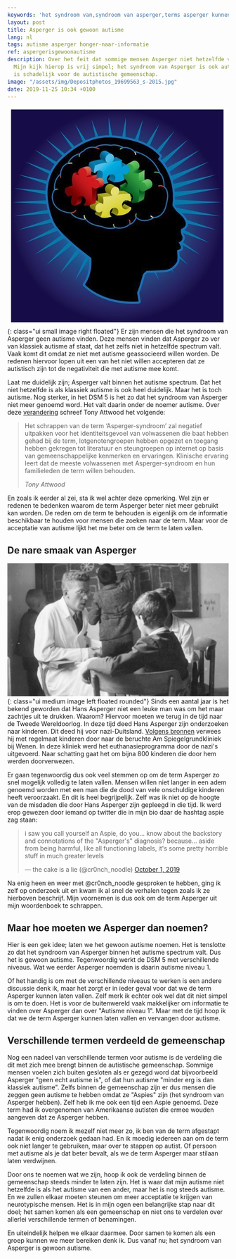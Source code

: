 ```yaml
---
keywords: 'het syndroom van,syndroom van asperger,terms asperger kunnen,hans asperger zijn,autisme niveau'
layout: post
title: Asperger is ook gewoon autisme
lang: nl
tags: autisme asperger honger-naar-informatie
ref: aspergerisgewoonautisme
description: Over het feit dat sommige mensen Asperger niet hetzelfde vinden als autisme.
  Mijn kijk hierop is vrij simpel; het syndroom van Asperger is ook autisme. Dit ontkennen
  is schadelijk voor de autistische gemeenschap.
image: "/assets/img/Depositphotos_19699563_s-2015.jpg"
date: 2019-11-25 10:34 +0100
---
```

![Asperger is ook gewoon autisme](/assets/img/Depositphotos_19699563_s-2015.jpg){: class="ui small image right floated"}
Er zijn mensen die het syndroom van Asperger geen autisme vinden. Deze mensen vinden dat Asperger zo ver van klassiek autisme af staat, dat het zelfs niet in hetzelfde spectrum valt. Vaak komt dit omdat ze niet met autisme geassocieerd willen worden. De redenen hiervoor lopen uit een van het niet willen accepteren dat ze autistisch zijn tot de negativiteit die met autisme mee komt.

Laat me duidelijk zijn; Asperger valt binnen het autisme spectrum. Dat het niet hetzelfde is als klassiek autisme is ook heel duidelijk. Maar het is toch autisme. Nog sterker, in het DSM 5 is het zo dat het syndroom van Asperger niet meer genoemd word. Het valt daarin onder de noemer autisme. Over deze [verandering](/2019/08/hulpgids-asperger-syndroom-review.html#aanvulling---de-dsm-5) schreef Tony Attwood het volgende:

<div class="quote">
  <blockquote>
  <p>Het schrappen van de term ‘Asperger-syndroom’ zal negatief uitpakken voor het identiteitsgevoel   van   volwassenen   die   baat   hebben   gehad   bij   de   term, lotgenotengroepen hebben opgezet en toegang hebben gekregen tot literatuur en steungroepen   op   internet   op basis   van   gemeenschappelijke   kenmerken   en ervaringen.  Klinische  ervaring leert  dat  de  meeste  volwassenen  met  Asperger-syndroom en hun familieleden de term willen behouden.</p>
  <cite>Tony Attwood</cite>
</blockquote>
</div>

En zoals ik eerder al zei, sta ik wel achter deze opmerking. Wel zijn er redenen te bedenken waarom de term Asperger beter niet meer gebruikt kan worden. De reden om de term te behouden is eigenlijk om de informatie beschikbaar te houden voor mensen die zoeken naar de term. Maar voor de acceptatie van autisme lijkt het me beter om de term te laten vallen.

## De nare smaak van Asperger

![Hans Aspeger](/assets/img/hansasperger.jpg){: class="ui medium image left floated rounded"} Sinds een aantal jaar is het bekend geworden dat Hans Asperger niet een leuke man was om het maar zachtjes uit te drukken. Waarom? Hiervoor moeten we terug in de tijd naar de Tweede Wereldoorlog. In deze tijd deed Hans Asperger zijn onderzoeken naar kinderen. Dit deed hij voor nazi-Duitsland. [Volgens bronnen](https://molecularautism.biomedcentral.com/articles/10.1186/s13229-018-0208-6) verwees hij met regelmaat kinderen door naar de beruchte Am Spiegelgrundkliniek bij Wenen. In deze kliniek werd het euthanasieprogramma door de nazi's uitgevoerd. Naar schatting gaat het om bijna 800 kinderen die door hem werden doorverwezen.

Er gaan tegenwoordig dus ook veel stemmen op om de term Asperger zo snel mogelijk volledig te laten vallen. Mensen willen niet langer in een adem genoemd worden met een man die de dood van vele onschuldige kinderen heeft veroorzaakt. En dit is heel begrijpelijk. Zelf was ik niet op de hoogte van de misdaden die door Hans Asperger zijn gepleegd in die tijd. Ik werd erop gewezen door iemand op twitter die in mijn bio daar de hashtag aspie zag staan:

<blockquote class="twitter-tweet"><p lang="en" dir="ltr">i saw you call yourself an Aspie, do you... know about the backstory and connotations of the &quot;Asperger&#39;s&quot; diagnosis? because... aside from being harmful, like all functioning labels, it&#39;s some pretty horrible stuff in much greater levels</p>&mdash; the cake is a lie (@cr0nch_noodle) <a href="https://twitter.com/cr0nch_noodle/status/1179144645777006594?ref_src=twsrc%5Etfw">October 1, 2019</a></blockquote>

Na enig heen en weer met @cr0nch_noodle gesproken te hebben, ging ik zelf op onderzoek uit en kwam ik al snel de verhalen tegen zoals ik ze hierboven beschrijf. Mijn voornemen is dus ook om de term Asperger uit mijn woordenboek te schrappen.

## Maar hoe moeten we Asperger dan noemen?

Hier is een gek idee; laten we het gewoon autisme noemen. Het is tenslotte zo dat het syndroom van Asperger binnen het autisme spectrum valt. Dus het is gewoon autisme. Tegenwoordig werkt de DSM 5 met verschillende niveaus. Wat we eerder Asperger noemden is daarin autisme niveau 1.

Of het handig is om met de verschillende niveaus te werken is een andere discussie denk ik, maar het zorgt er in ieder geval voor dat we de term Asperger kunnen laten vallen. Zelf merk ik echter ook wel dat dit niet simpel is om te doen. Het is voor de buitenwereld vaak makkelijker om informatie te vinden over Asperger dan over "Autisme niveau 1". Maar met de tijd hoop ik dat we de term Asperger kunnen laten vallen en vervangen door autisme.

## Verschillende termen verdeeld de gemeenschap

Nog een nadeel van verschillende termen voor autisme is de verdeling die dit met zich mee brengt binnen de autistische gemeenschap. Sommige mensen voelen zich buiten gesloten als er gezegd word dat bijvoorbeeld Asperger "geen echt autisme is", of dat hun autisme "minder erg is dan klassiek autisme". Zelfs binnen de gemeenschap zijn er dus mensen die zeggen geen autisme te hebben omdat ze "Aspies" zijn (het syndroom van Asperger hebben). Zelf heb ik me ook een tijd een Aspie genoemd. Deze term had ik overgenomen van Amerikaanse autisten die ermee wouden aangeven dat ze Asperger hebben.

Tegenwoordig noem ik mezelf niet meer zo, ik ben van de term afgestapt nadat ik enig onderzoek gedaan had. En ik moedig iedereen aan om de term ook niet langer te gebruiken, maar over te stappen op autist. Of persoon met autisme als je dat beter bevalt, als we de term Asperger maar stilaan laten verdwijnen.

Door ons te noemen wat we zijn, hoop ik ook de verdeling binnen de gemeenschap steeds minder te laten zijn. Het is waar dat mijn autisme niet hetzelfde is als het autisme van een ander, maar het is nog steeds autisme. En we zullen elkaar moeten steunen om meer acceptatie te krijgen van neurotypische mensen. Het is in mijn ogen een belangrijke stap naar dit doel; het samen komen als een gemeenschap en niet ons te verdelen over allerlei verschillende termen of benamingen.

En uiteindelijk helpen we elkaar daarmee. Door samen te komen als een groep kunnen we meer bereiken denk ik. Dus vanaf nu; het syndroom van Asperger is gewoon autisme.
